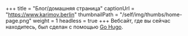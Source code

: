 +++
title = "Блог/домашняя страница"
captionUrl = "https://www.karimov.berlin"
thumbnailPath = "/self/img/thumbs/home-page.png"
weight = 1
headless = true
+++
Вебсайт, где вы сейчас находитесь, был сделан с помощью [Go Hugo](https://gohugo.io/).